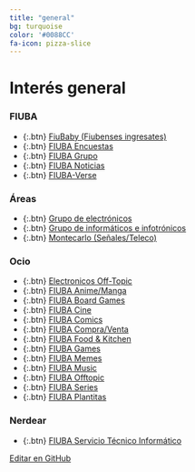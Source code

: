 ```yaml
---
title: "general"
bg: turquoise
color: '#0088CC'
fa-icon: pizza-slice
---
```

# Interés general

<!---
No poner los links de t.joinchat directamente,
usar https://www.protectyourlinks.com/ para obtener
un link corto protegido por captcha
-->

### FIUBA

*  {:.btn} [FiuBaby (Fiubenses ingresates)](https://www.proyl.com/BPyN12fz4)
*  {:.btn} [FIUBA Encuestas](https://www.proyl.com/Z489bvwVJ)
*  {:.btn} [FIUBA Grupo](https://www.proyl.com/Z0P70nzQg)
*  {:.btn} [FIUBA Noticias](http://t.me/FIUBA_Noticias)
*  {:.btn} [FIUBA-Verse](https://www.proyl.com/g92AxYcK1)

### Áreas

* {:.btn}  [Grupo de electrónicos](https://www.proyl.com/XYcy5L7c9)
* {:.btn}  [Grupo de informáticos e infotrónicos](https://www.proyl.com/yKn9rEE52)
* {:.btn}  [Montecarlo (Señales/Teleco)](https://www.proyl.com/5rYT1kiY9)

### Ocio
* {:.btn}  [Electronicos Off-Topic](https://www.proyl.com/04a9yCQZi)
* {:.btn}  [FIUBA Anime/Manga](https://www.proyl.com/gCB22A7sn)
* {:.btn}  [FIUBA Board Games](https://www.proyl.com/8I4fvMB9m)
* {:.btn}  [FIUBA Cine](https://www.proyl.com/dAJrj460R)
* {:.btn}  [FIUBA Comics](https://www.proyl.com/M1By1Cn6p)
* {:.btn}  [FIUBA Compra/Venta](https://www.proyl.com/01AdST1za)
* {:.btn}  [FIUBA Food & Kitchen](https://www.proyl.com/P1Moi43Wc)
* {:.btn}  [FIUBA Games](https://www.proyl.com/wsMAL890c)
* {:.btn}  [FIUBA Memes](https://t.me/FIUBA_Memes)
* {:.btn}  [FIUBA Music](https://www.proyl.com/EcmGFc356)
* {:.btn}  [FIUBA Offtopic](https://www.proyl.com/Au5PcmZ24)
* {:.btn}  [FIUBA Series](https://www.proyl.com/10x5ECBob)
* {:.btn}  [FIUBA Plantitas](https://www.proyl.com/nc5VPn8J0)


### Nerdear

* {:.btn}  [FIUBA Servicio Técnico Informático](https://www.proyl.com/6qdsN3Q6X)


<span class="editongithub">
	<a href="{{site.github.repository_url}}/blob/master/{{page.path}}">
		<i class="fas fa-pen"></i> Editar en GitHub
	</a>
</span>
